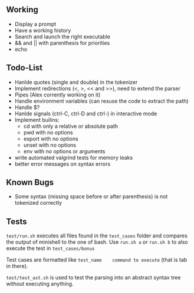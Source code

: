## Working
- Display a prompt
- Have a working history
- Search and launch the right executable
- && and || with parenthesis for priorities
- echo

## Todo-List
- Hanlde quotes (single and double) in the tokenizer
- Implement redirections (<, >, << and >>), need to extend the parser
- Pipes (Alex corrently working on it)
- Handle environment variables (can resuse the code to extract the path)
- Handle $?
- Hanlde signals (ctrl-C, ctrl-D and ctrl-\) in interactive mode
- Implement builins:
	- cd with only a relative or absolute path
	- pwd with no options
    - export with no options
	- unset with no options
	- env with no options or arguments
- write automated valgrind tests for memory leaks
- better error messages on syntax errors

## Known Bugs
- Some syntax (missing space before or after parenthesis) is not tokenized correctly

## Tests
`test/run.sh` executes all files found in the `test_cases` folder and compares the output of minishell to the one of bash.
Use `run.sh a` or `run.sh b` to also execute the test in `test_cases/bonus`

Test cases are formatted like `test_name	command to execute` (that is tab in there).

`test/test_ast.sh` is used to test the parsing into an abstract syntax tree without executing anything.

